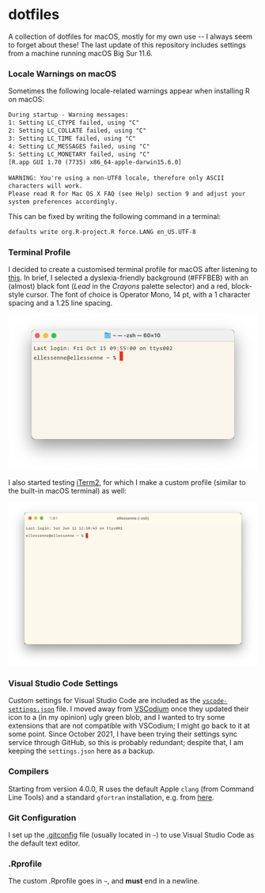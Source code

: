 # dotfiles

A collection of dotfiles for macOS, mostly for my own use -- I always seem to forget about these!
The last update of this repository includes settings from a machine running macOS Big Sur 11.6.

### Locale Warnings on macOS

Sometimes the following locale-related warnings appear when installing R on macOS:

```
During startup - Warning messages:
1: Setting LC_CTYPE failed, using "C"
2: Setting LC_COLLATE failed, using "C"
3: Setting LC_TIME failed, using "C"
4: Setting LC_MESSAGES failed, using "C"
5: Setting LC_MONETARY failed, using "C"
[R.app GUI 1.70 (7735) x86_64-apple-darwin15.6.0]

WARNING: You're using a non-UTF8 locale, therefore only ASCII characters will work.
Please read R for Mac OS X FAQ (see Help) section 9 and adjust your system preferences accordingly.
```

This can be fixed by writing the following command in a terminal:

```bash
defaults write org.R-project.R force.LANG en_US.UTF-8
```

### Terminal Profile

I decided to create a customised terminal profile for macOS after listening to [this](https://atp.fm/episodes/341).
In brief, I selected a dyslexia-friendly background (#FFFBEB) with an (almost) black font (_Lead_ in the _Crayons_ palette selector) and a red, block-style cursor.
The font of choice is Operator Mono, 14 pt, with a 1 character spacing and a 1.25 line spacing.

![ellessenne terminal screenshot](https://raw.githubusercontent.com/ellessenne/dotfiles/master/ellessenne-terminal.png)

I also started testing [iTerm2](https://iterm2.com), for which I make a custom profile (similar to the built-in macOS terminal) as well:

![ellessenne iTerm2 screenshot](https://raw.githubusercontent.com/ellessenne/dotfiles/master/ellessenne-iTerm2.png)

### Visual Studio Code Settings

Custom settings for Visual Studio Code are included as the [`vscode-settings.json`](https://raw.githubusercontent.com/ellessenne/dotfiles/master/vscode-settings.json) file.
I moved away from [VSCodium](https://github.com/VSCodium/vscodium) once they updated their icon to a (in my opinion) ugly green blob, and I wanted to try some extensions that are not compatible with VSCodium; I might go back to it at some point.
Since October 2021, I have been trying their settings sync service through GitHub, so this is probably redundant; despite that, I am keeping the `settings.json` here as a backup.

### Compilers

Starting from version 4.0.0, R uses the default Apple `clang` (from Command Line Tools) and a standard `gfortran` installation, e.g. from [here](https://github.com/fxcoudert/gfortran-for-macOS/releases).

### Git Configuration

I set up the [.gitconfig](https://raw.githubusercontent.com/ellessenne/dotfiles/master/.gitconfig) file (usually located in `~`) to use Visual Studio Code as the default text editor.

### .Rprofile

The custom .Rprofile goes in `~`, and **must** end in a newline.
